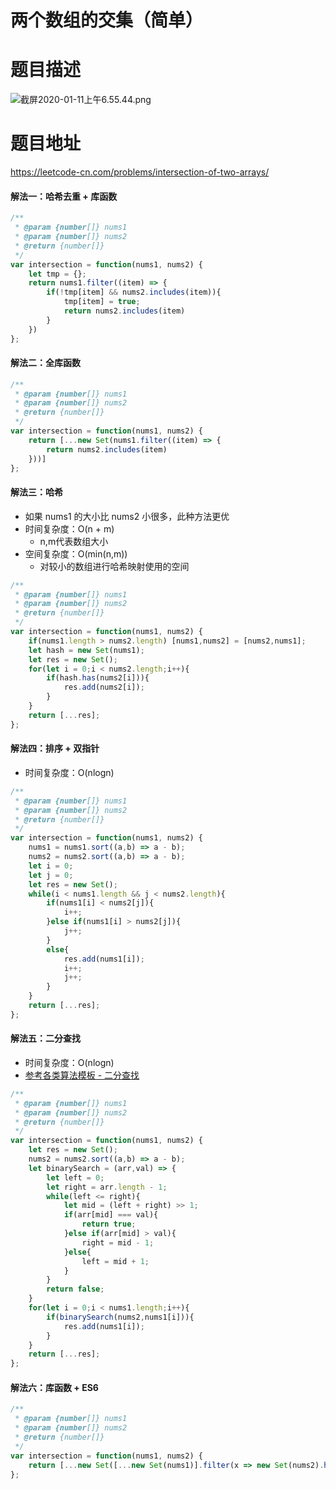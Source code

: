 # 两个数组的交集（简单）
# 题目描述
![截屏2020-01-11上午6.55.44.png](https://pic.leetcode-cn.com/6842741da1b88ed76c593c673f91a00db5fe68e13cb3fe980eb533c361ceb331-%E6%88%AA%E5%B1%8F2020-01-11%E4%B8%8A%E5%8D%886.55.44.png)
# 题目地址
<https://leetcode-cn.com/problems/intersection-of-two-arrays/>
#### 解法一：哈希去重 + 库函数
```javascript
/**
 * @param {number[]} nums1
 * @param {number[]} nums2
 * @return {number[]}
 */
var intersection = function(nums1, nums2) {
    let tmp = {};
    return nums1.filter((item) => {
        if(!tmp[item] && nums2.includes(item)){
            tmp[item] = true;
            return nums2.includes(item)
        }
    })
};
```
#### 解法二：全库函数
```javascript
/**
 * @param {number[]} nums1
 * @param {number[]} nums2
 * @return {number[]}
 */
var intersection = function(nums1, nums2) {
    return [...new Set(nums1.filter((item) => {
        return nums2.includes(item)
    }))]
};
```
#### 解法三：哈希
+ 如果 nums1 的大小比 nums2 小很多，此种方法更优
+ 时间复杂度：O(n + m)
  + n,m代表数组大小
+ 空间复杂度：O(min(n,m))
  + 对较小的数组进行哈希映射使用的空间
```javascript
/**
 * @param {number[]} nums1
 * @param {number[]} nums2
 * @return {number[]}
 */
var intersection = function(nums1, nums2) {
    if(nums1.length > nums2.length) [nums1,nums2] = [nums2,nums1];
    let hash = new Set(nums1);
    let res = new Set();
    for(let i = 0;i < nums2.length;i++){
        if(hash.has(nums2[i])){
            res.add(nums2[i]);
        }
    }
    return [...res];
};
```
#### 解法四：排序 + 双指针
+ 时间复杂度：O(nlogn)
```javascript
/**
 * @param {number[]} nums1
 * @param {number[]} nums2
 * @return {number[]}
 */
var intersection = function(nums1, nums2) {
    nums1 = nums1.sort((a,b) => a - b);
    nums2 = nums2.sort((a,b) => a - b);
    let i = 0;
    let j = 0;
    let res = new Set();
    while(i < nums1.length && j < nums2.length){
        if(nums1[i] < nums2[j]){
            i++;
        }else if(nums1[i] > nums2[j]){
            j++;
        }
        else{
            res.add(nums1[i]);
            i++;
            j++;
        }
    }
    return [...res];
};
```
#### 解法五：二分查找
+ 时间复杂度：O(nlogn)
+ [参考各类算法模板 - 二分查找](https://github.com/Alex660/Algorithms-and-data-structures/blob/master/theoreticalKnowledge/AlgorithmTemplate%E7%AE%97%E6%B3%95%E6%A8%A1%E6%9D%BF.md)
```javascript
/**
 * @param {number[]} nums1
 * @param {number[]} nums2
 * @return {number[]}
 */
var intersection = function(nums1, nums2) {
    let res = new Set();
    nums2 = nums2.sort((a,b) => a - b);
    let binarySearch = (arr,val) => {
        let left = 0;
        let right = arr.length - 1;
        while(left <= right){
            let mid = (left + right) >> 1;
            if(arr[mid] === val){
                return true;
            }else if(arr[mid] > val){
                right = mid - 1;
            }else{
                left = mid + 1;
            }
        }
        return false;
    }
    for(let i = 0;i < nums1.length;i++){
        if(binarySearch(nums2,nums1[i])){
            res.add(nums1[i]);
        }
    }
    return [...res];
};
```
#### 解法六：库函数 + ES6
```javascript
/**
 * @param {number[]} nums1
 * @param {number[]} nums2
 * @return {number[]}
 */
var intersection = function(nums1, nums2) {
    return [...new Set([...new Set(nums1)].filter(x => new Set(nums2).has(x)))];
};
```